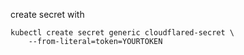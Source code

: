 create secret with
```
kubectl create secret generic cloudflared-secret \
    --from-literal=token=YOURTOKEN
```